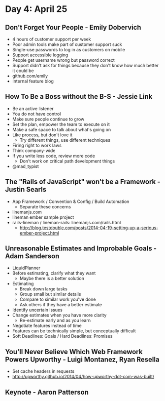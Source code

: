 # Day 4: April 25

## Don't Forget Your People - Emily Dobervich

* 4 hours of customer support per week
* Poor admin tools make part of customer support suck
* Single-use passwords to log in as customers on mobile
* Support accessible logging
* People get username wrong but password correct
* Support didn't ask for things because they don't know how much better it could be
* github.com/emily
* Internal feature blog

## How To Be a Boss without the B-S - Jessie Link

* Be an active listener
* You do not have control
* Make sure people continue to grow
* Set the plan, empower the team to execute on it
* Make a safe space to talk about what's going on
* Like process, but don't love it
  * Try different things, use different techniques
* Firing right to work laws
* Think company-wide
* If you write less code, review more code
  * Don't work on critical path development things
* @mad_typist

## The "Rails of JavaScript" won't be a Framework - Justin Searls

* App Framework / Convention & Config / Build Automation
  * Separate these concerns
* linemanjs.com
* lineman ember sample project
* rails-lineman / lineman-rails: linemanjs.com/rails.html
  * http://blog.testdouble.com/posts/2014-04-19-setting-up-a-serious-ember-project.html

## Unreasonable Estimates and Improbable Goals - Adam Sanderson

* LiquidPlanner
* Before estimating, clarify what they want
  * Maybe there is a better solution
* Estimating
  * Break down large tasks
  * Group small but similar details
  * Compare to similar work you've done
  * Ask others if they have a better estimate
* Identify uncertain issues
* Change estimates when you have more clarity
  * Re-estimate early and as you learn
* Negotiate features instead of time
* Features can be technically simple, but conceptually difficult
* Soft Deadlines: Goals / Hard Deadlines: Promises

## You'll Never Believe Which Web Framework Powers Upworthy - Luigi Montanez, Ryan Resella

* Set cache headers in requests
* http://upworthy.github.io/2014/04/how-upworthy-dot-com-was-built/

## Keynote - Aaron Patterson
